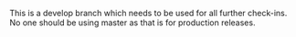 This is a develop branch which needs to be used for all further check-ins. No one should be using master as that is for production releases.


